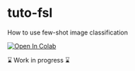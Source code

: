 # tuto-fsl
How to use few-shot image classification

[![Open In Colab](https://colab.research.google.com/assets/colab-badge.svg)](https://colab.research.google.com/github/sicara/tuto-fsl/blob/master/tuto.ipynb)

:hourglass: Work in progress :hourglass:

